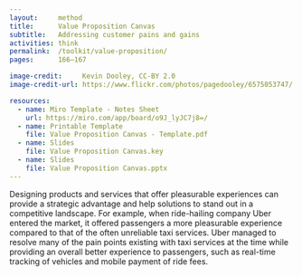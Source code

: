 ```yaml
---
layout:     method
title:      Value Proposition Canvas
subtitle:   Addressing customer pains and gains
activities: think
permalink:  /toolkit/value-proposition/
pages:      166–167

image-credit:     Kevin Dooley, CC-BY 2.0
image-credit-url: https://www.flickr.com/photos/pagedooley/6575053747/

resources:
  - name: Miro Template - Notes Sheet
    url: https://miro.com/app/board/o9J_lyJC7j8=/
  - name: Printable Template
    file: Value Proposition Canvas - Template.pdf
  - name: Slides
    file: Value Proposition Canvas.key
  - name: Slides
    file: Value Proposition Canvas.pptx
---
```


Designing products and services that offer pleasurable experiences can provide a strategic advantage and help solutions to stand out in a competitive landscape. For example, when ride-hailing company Uber entered the market, it offered passengers a more pleasurable experience compared to that of the often unreliable taxi services. Uber managed to resolve many of the pain points existing with taxi services at the time while providing an overall better experience to passengers, such as real-time tracking of vehicles and mobile payment of ride fees.